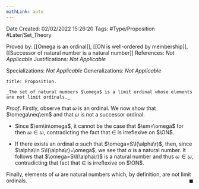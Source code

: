 ```yaml
---
mathLink: auto
---
```


<div class="topSpace"></div>

Date Created: 02/02/2022 15:26:20
Tags: #Type/Proposition #Later/Set_Theory

Proved by: [[Omega is an ordinal]], [[ON is well-ordered by membership]], [[Successor of natural number is a natural number]]
References: _Not Applicable_
Justifications: _Not Applicable_

Specializations: _Not Applicable_
Generalizations: _Not Applicable_

``` ad-Proposition
title: Proposition.

_The set of natural numbers $\omega$ is a limit ordinal whose elements are not limit ordinals._

```

_Proof_. Firstly, observe that $\omega$ is an ordinal. We now show that $\omega\neq\em$ and that $\omega$ is not a successor ordinal.
* Since $\em\in\omega$, it cannot be the case that $\em=\omega$ for then $\omega\in\omega$, contradicting the fact that $\in$ is irreflexive on $\ON$.

* If there exists an ordinal $\alpha$ such that $\omega=S\l(\alpha\r)$, then, since $\alpha\in S\l(\alpha\r)=\omega$, we see that $\alpha$ is a natural number. It follows that $\omega=S\l(\alpha\r)$ is a natural number and thus $\omega\in\omega$, contradicting that fact that $\in$ is irreflexive on $\ON$.

Finally, elements of $\omega$ are natural numbers which, by definition, are not limit ordinals.<span style="float:right;">$\blacksquare$</span>
